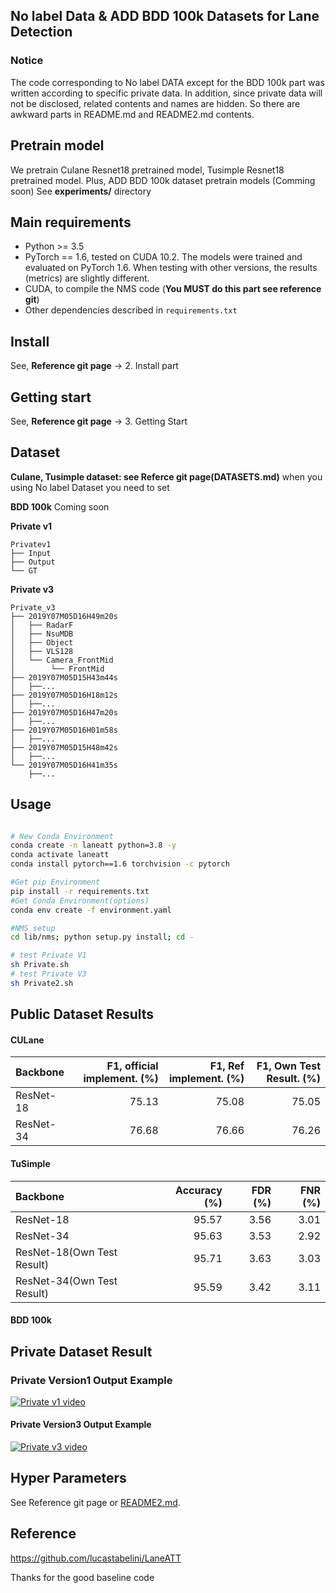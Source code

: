 ## No label Data & ADD BDD 100k Datasets for Lane Detection


### Notice
The code corresponding to No label DATA except for the BDD 100k part was written according to specific private data. In addition, since private data will not be disclosed, related contents and names are hidden. So there are awkward parts in README.md and README2.md contents.


## Pretrain model 
We pretrain Culane Resnet18 pretrained model, Tusimple Resnet18 pretrained model.
Plus, ADD BDD 100k dataset pretrain models (Comming soon)
See **experiments/** directory


## Main requirements
- Python >= 3.5
- PyTorch == 1.6, tested on CUDA 10.2. The models were trained and evaluated on PyTorch 1.6. When testing with other versions, the results (metrics) are slightly different.
- CUDA, to compile the NMS code (**You MUST do this part see reference git**)
- Other dependencies described in `requirements.txt`

## Install
See, **Reference git page** -> 2. Install part

## Getting start
See, **Reference git page** -> 3. Getting Start

## Dataset
**Culane, Tusimple dataset: see Referce git page(DATASETS.md)**
when you using No label Dataset you need to set 


**BDD 100k**
Coming soon

**Private v1**
```
Privatev1
├── Input
├── Output
└── GT
```

**Private v3** 
```
Private_v3
├── 2019Y07M05D16H49m20s
│   ├── RadarF
│   ├── NsuMDB
│   ├── Object
│   ├── VLS128
│   └── Camera_FrontMid
│        └── FrontMid
├── 2019Y07M05D15H43m44s
│   ├──...
├── 2019Y07M05D16H18m12s
│   ├──...
├── 2019Y07M05D16H47m20s
│   ├──...
├── 2019Y07M05D16H01m58s
│   ├──...
├── 2019Y07M05D15H48m42s
│   ├──...
└── 2019Y07M05D16H41m35s
    ├──...
```

## Usage
```bash

# New Conda Environment
conda create -n laneatt python=3.8 -y
conda activate laneatt
conda install pytorch==1.6 torchvision -c pytorch

#Get pip Environment
pip install -r requirements.txt
#Get Conda Environment(options)
conda env create -f environment.yaml

#NMS setup
cd lib/nms; python setup.py install; cd -

# test Private V1
sh Private.sh
# test Private V3
sh Private2.sh
```

## Public Dataset Results

#### CULane
|   Backbone    |     F1, official implement. (%)    | F1, Ref implement. (%) | F1, Own Test Result. (%) |
|     :---      |         ---:                       |   ---:                 |   ---:                   | 
| ResNet-18     | 75.13                              |  75.08                 |  75.05                   | 
| ResNet-34     | 76.68                              |  76.66                 |  76.26                   |



#### TuSimple
|   Backbone                |      Accuracy (%)     |      FDR (%)     |      FNR (%)     |
|    :---                   |         ---:          |       ---:       |       ---:       |
| ResNet-18                 |    95.57              |    3.56          |    3.01          |
| ResNet-34                 |    95.63              |    3.53          |    2.92          |
| ResNet-18(Own Test Result)|    95.71              |    3.63          |    3.03          |
| ResNet-34(Own Test Result)|    95.59              |    3.42          |    3.11          |

#### BDD 100k


## Private Dataset Result 

### Private Version1 Output Example

[![Private v1 video](data/figures/Private_v1_somenail.PNG "Private v1 video")](https://drive.google.com/file/d/1pFEE4BS-hTz8jQ8ngwvC9eF1RnsaBhNM/view?usp=sharing)

#### Private Version3 Output Example

[![Private v3 video](data/figures/Private_v3_somenail.PNG "Private v3 video")](https://drive.google.com/file/d/19g3bxXVbK9bQHNNodMMGjEmh8tm-R97t/view?usp=sharing)

## Hyper Parameters
See Reference git page or  [README2.md](README2.md).




## Reference
https://github.com/lucastabelini/LaneATT

Thanks for the good baseline code

